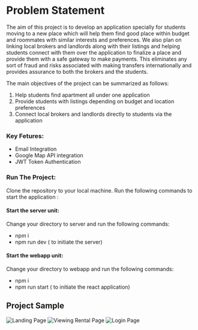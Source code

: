 
# Problem Statement

The aim of this project is to develop an application specially for students moving to a new place which will help them find good place within budget and roommates with similar interests and preferences. We also plan on linking local brokers and landlords along with their listings and helping students connect with them over the application to finalize a place and provide them with a safe gateway to make payments. This eliminates any sort of fraud and risks associated with making transfers internationally and provides assurance to both the brokers and the students.

The main objectives of the project can be summarized as follows:
1. Help students find apartment all under one application
2. Provide students with listings depending on budget and location preferences
3. Connect local brokers and landlords directly to students via the application

### Key Fetures:

- Email Integration
- Google Map API integration
- JWT Token Authentication

### Run The Project:
Clone the repository to your local machine. Run the following commands to start the application :

#### Start the server unit:
Change your directory to server and run the following commands:
- npm i
- npm run dev ( to initiate the server)

#### Start the webapp unit:
Change your directory to webapp and run the following commands:
- npm i
- npm run start ( to initiate the react application)

## Project Sample 

![Landing Page](/Users/srijonibiswas/temp/LaCabana-Housing-Rental/landing.jpg)
![Viewing Rental Page](/Users/srijonibiswas/temp/LaCabana-Housing-Rental/Viewing.jpg)
![Login Page](/Users/srijonibiswas/temp/LaCabana-Housing-Rental/Login.jpg)